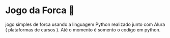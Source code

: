 # Jogo da Forca 🚧
jogo simples de forca usando a linguagem Python realizado junto com Alura ( plataformas de cursos ).
Até o momento é somento o codigo em python.
